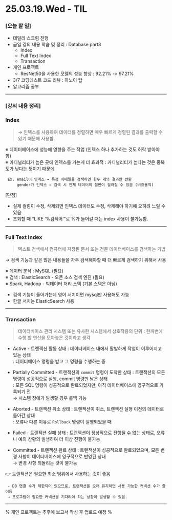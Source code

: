 # 25.03.19.Wed - TIL

### [오늘 할 일]

- 데일리 스크럼 진행
- 금일 강의 내용 학습 및 정리 : Database part3
     - Index
     - Full Text Index
     - Transaction
- 개인 프로젝트
     - ResNet50을 사용한 모델의 성능 향상 : 92.21% -> 97.21%
- 3/7 코딩테스트 코드 리뷰 : 하노이 탑
- 알고리즘 공부

---

### [강의 내용 정리]

### Index

> → 인덱스를 사용하여 데이터를 정렬하면 매우 빠르게 정렬된 결과를 출력할 수 있기 때문에 사용함.
> 

※ 데이터베이스에 성능에 영향을 주는 작업 (인덱스 하나 추가하는 것도 허락 받아야 함)  
※ 카디널리티가 높은 곳에 인덱스를 거는게 더 효과적
     : 카디널리티가 높다는 것은 중복도가 낮다는 뜻이기 때문에 

     Ex. email이 인덱스 → 특정 이메일을 검색하면 한두 개의 결과만 반환
         gender가 인덱스 → 검색 시 전체 데이터의 절반이 걸러질 수 있음 (비효율적)

[단점]

- 실제 컬럼이 수정, 삭제되면 인덱스 데이터도 수정, 삭제해야 하기에 오히려 느릴 수 있음
- 조회할 때 “LIKE ‘%검색어’”로 %가 들어갈 때는 index 사용이 불가능함.

---

### Full Text Index

> 텍스트 검색에서 컴퓨터에 저장된 문서 또는 전문 데이터베이스를 검색하는 기법
> 

→ 검색 기능과 같은 많은 내용들을 자주 검색해야할 때 더 빠르게 검색하기 위해서 사용 

※ 데이터 분석 : MySQL (필요)  
※ 검색 : ElasticSearch - 오픈 소스 검색 엔진 (필요)  
※ Spark, Hadoop - 빅데이터 처리 스택 (기본 스택은 아님)

- 검색 기능이 들어가는데 영어 서치이면 mysql만 사용해도 가능
- 한글 서치는 ElasticSearch 사용

---

### Transaction

> 데이터베이스 관리 시스템 또는 유사한 시스템에서 상호작용의 단위
: 한꺼번에 수행 할 연산을 모아놓은 것이라고 생각
> 

- Active - 트랜잭션 활동 상태
    : 데이터베이스 내에서 활발하게 작업이 이루어지고 있는 상태  
    : 데이터베이스 명령을 받고 그 명령을 수행하는 중
    
- Partially Committed - 트랜잭션의 `commit` 명령이 도착한 상태
    : 트랜잭션의 모든 명령이 성공적으로 실행, commit 명령만 남은 상태  
    : 모든 SQL 명령이 성공적으로 완료되었지만, 아직 데이터베이스에 영구적으로 기록되기 전  
    → 시스템 장애가 발생할 경우 롤백 가능 
    
- Aborted - 트랜잭션 취소 상태
    : 트랜잭션이 취소, 트랜잭션 실행 이전의 데이터로 돌아간 상태  
    : 오류나 다른 이유로 `Rollback` 명령이 실행되었을 때
    
- Failed - 트랜잭션 실패 상태
    : 트랜잭션이 정상적으로 진행될 수 없는 상태로, 오류나 예외 상황의 발생하여 더 이상 진행이 불가능
    
- Committed - 트랜잭션 완료 상태
    : 트랜잭션이 성공적으로 완료되었으며, 모든 변경 사항이 데이터베이스에 영구적으로 반영된 상태  
    → 변경 사항 되돌리는 것이 불가능 
    

<aside>
👉 트랜잭션은 필요한 최소 범위에서 사용하는 것이 좋음  

     - DB 연결 수가 제한되어 있으므로, 트랜잭션을 오래 유지하면 사용 가능한 커넥션 수가 줄어듬  
     → 프로그램이 필요한 커넥션을 기다려야 하는 상황이 발생할 수 있음.
     
</aside>

---

% 개인 프로젝트는 추후에 보고서 작성 후 업로드 예정 %

